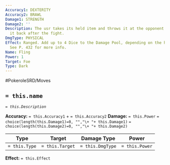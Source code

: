 ```yaml
---
Accuracy1: DEXTERITY
Accuracy2: BRAWL
Damage1: STRENGTH
Damage2: ''
Description: The usr takes its held item and throws it at the opponent. You may get
  it back after the fight.
DmgType: PHYSICAL
Effect: Ranged. Add up to 4 Dice to the Damage Pool, depending on the held item thrown.
  See P. 432 for more info.
Name: Fling
Power: 1
Target: Foe
Type: Dark
---
```


#PokeroleSRD/Moves

## `= this.name` 
*`= this.Description`*

**Accuracy:** `= this.Accuracy1` + `= this.Accuracy2`
**Damage:** `= this.Power` `= choice(length(this.Damage1)=0, "","\+ "+ this.Damage1)` `= choice(length(this.Damage2)=0, "","\+ "+ this.Damage2)`

| Type          | Target          | Damage Type          | Power          |
| ------------- | --------------- | ---------------- | -------------- |
| `= this.Type` | `= this.Target` | `= this.DmgType` | `= this.Power` | 

**Effect:** `= this.Effect`